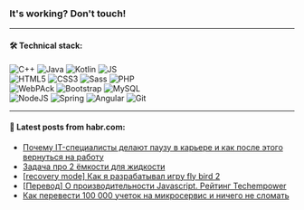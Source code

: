 ### It's working? Don't touch!

---

#### 🛠️ Technical stack:

![C++](https://img.shields.io/badge/C++-informational?logo=c%2B%2B&style=flat&logoColor=white&color=9C033A)
![Java](https://img.shields.io/badge/Java-informational?logo=java&style=flat&logoColor=white&color=007396)
![Kotlin](https://img.shields.io/badge/Kotlin-informational?logo=Kotlin&style=flat&logoColor=white&color=0095D5)
![JS](https://img.shields.io/badge/JS-informational?logo=javaScript&style=flat&logoColor=black&color=F7Df1E) <br>
![HTML5](https://img.shields.io/badge/HTML5-informational?logo=html5&style=flat&logoColor=white&color=E34F26)
![CSS3](https://img.shields.io/badge/CSS3-informational?logo=css3&style=flat&logoColor=white&color=157286)
![Sass](https://img.shields.io/badge/Saas-informational?logo=sass&style=flat&logoColor=white&color=hotpink)
![PHP](https://img.shields.io/badge/PHP-informational?logo=php&style=flat&logoColor=white&color=777BB4) <br>
![WebPAck](https://img.shields.io/badge/WebPack-informational?logo=webPack&style=flat&logoColor=white&color=FF6F00)
![Bootstrap](https://img.shields.io/badge/Bootstrap-informational?logo=Bootstrap&style=flat&logoColor=white&color=7952B3)
![MySQL](https://img.shields.io/badge/MySQL-informational?logo=MySQL&style=flat&logoColor=white&color=00f) <br>
![NodeJS](https://img.shields.io/badge/NodeJS-informational?logo=node.js&style=flat&logoColor=white&color=43853D)
![Spring](https://img.shields.io/badge/Spring-informational?logo=Spring&style=flat&logoColor=white&color=0A9EDC)
![Angular](https://img.shields.io/badge/Vue-informational?logo=vue.js&style=flat&logoColor=white&color=red)
![Git](https://img.shields.io/badge/Git-informational?logo=git&style=flat&logoColor=white&color=darkorange)

___

#### 💬 Latest posts from habr.com:

<!-- BLOG-POST-LIST:START -->
- [Почему IT-специалисты делают паузу в карьере и как после этого вернуться на работу](https://habr.com/ru/post/662557/?utm_source=habrahabr&utm_medium=rss&utm_campaign=662557)
- [Задача про 2 ёмкости для жидкости](https://habr.com/ru/post/662561/?utm_source=habrahabr&utm_medium=rss&utm_campaign=662561)
- [[recovery mode] Как я разрабатывал игру fly bird 2](https://habr.com/ru/post/662559/?utm_source=habrahabr&utm_medium=rss&utm_campaign=662559)
- [[Перевод] О производительности Javascript. Рейтинг Techempower](https://habr.com/ru/post/662521/?utm_source=habrahabr&utm_medium=rss&utm_campaign=662521)
- [Как перевести 100 000 учеток на микросервис и ничего не сломать](https://habr.com/ru/post/662467/?utm_source=habrahabr&utm_medium=rss&utm_campaign=662467)
<!-- BLOG-POST-LIST:END -->
